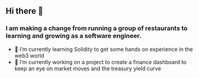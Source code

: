 ## Hi there 👋

### I am making a change from running a group of restaurants to learning and growing as a software engineer.

- 🌱 I’m currently learning Solidity to get some hands on experience in the web3 world
- 🔭 I’m currently working on a project to create a finance dashboard to keep an eye on market moves and the treasury yield curve

<!--
**wrhenders/wrhenders** is a ✨ _special_ ✨ repository because its `README.md` (this file) appears on your GitHub profile.

Here are some ideas to get you started:

- 🔭 I’m currently working on ...
- 🌱 I’m currently learning ...
- 👯 I’m looking to collaborate on ...
- 🤔 I’m looking for help with ...
- 💬 Ask me about ...
- 📫 How to reach me: ...
- 😄 Pronouns: ...
- ⚡ Fun fact: ...
-->
